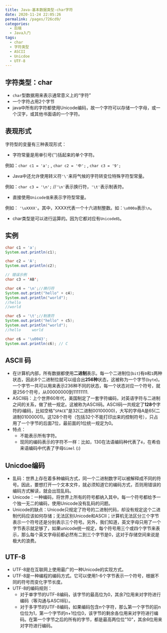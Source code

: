 ```yaml
---
title: Java-基本数据类型-char字符
date: 2020-11-24 22:05:26
permalink: /pages/726cd9/
categories: 
  - 后端
  - Java入门
tags: 
  - char
  - 字符类型
  - ASCII
  - Unicdoe
  - UTF-8
---
```


## 字符类型：char

- `char`型数据用来表示通常意义上的“字符”
- 一个字符占用2个字节
- java中所有的字符都使用Unicode编码，故一个字符可以存储一个字母，或一个汉字，或其他书面语的一个字符。



## 表现形式

字符型的变量有三种表现形式：

- 字符常量是用单引号('')括起来的单个字符。

例如：`char c1 = 'a';` , `char c2 = '中';`  , `char c3 = '9';`

- Java中还允许使用转义符`'\'`来将气候的字符转变位特殊字符型常量。

例如：`char c3 = '\n';` //`'\n'`表示换行符，`'\t'`表示制表符。

- 直接使用`Unicode值`来表示字符型常量。

例如： `'\uXXXX'`。其中，XXXX代表一个十六进制整数。如：`\u000a`表示`\n`。

- char类型是可以进行运算的。因为它都对应有`Unicode码`。



## 实例

~~~java
char c1 = 'a';
System.out.println(c1);

char c2 = 'A';
System.out.println(c2);

// 错误示例
char c3 = 'AB';

char c4 = '\n';//换行符
System.out.print("hello" + c4);
System.out.println("world");
//hello
//world

char c5 = '\t';//制表符
System.out.print("hello" + c5);
System.out.println("world");
//hello		world

char c6 = '\u0043';
System.out.println(c6); // C
~~~



## ASCII 码

- 在计算机内部，所有数据都使用**二进制**表示。每一个二进制位(`bit`)有`0`和`1`两种状态，因此8个二进制位就可以组合出**256种**状态，这被称为一个字节(`byte`)。一个字节一共可以用来表示236种不同的状态，每一个状态对应一个符号，就是256个符号，从00000000到11111111.
- ASCII码：上个世界60年代，美国制定了一套字符编码，对英语字符与二进制之间的关系，做了统一规定。这被称为ASCII码。ASCII码一共规定了**128个**字符的i编码，比如空格"`SPACE`"是32(二进制00100000)，大写的字母A是65(二进制01000001)。这128个符号（包括32个不能打印出来的控制符号），只占用了一个字节的后面7位，最前面的1位统一规定为0。
- 特点：
  - 不能表示所有字符。
  - 现同的编码表示的字符不一样：比如，130在法语编码种代表了`é`，在希伯来语编码中代表了字母`Gimel` (`ג`)



## Unicdoe编码

- 乱码：世界上存在着多种编码方式，同一个二进制数字可以被解释成不同的符号。因此，要想打开一个文本文件，就必须知道它的编码方式，否则用错误的编码方式解读，就会出现乱码。
- Unicode：一种编码，将世界上所有的符号都纳入其中。每一个符号都给予一个独一无二的编码，使用Unicode没有乱码的问题。
- Unicode的缺点：Unicode只规定了符号的二进制代码，却没有规定这个二进制代码应该如何存储；无法区别Unicode和ASCII；计算机无法区分三个字节表示一个符号还是分别表示三个符号。另外，我们知道，英文字母只用了一个字节表示就足够了，如果unicode统一规定，每个符号用三个或四个字节来表示，那么每个英文字母前都必然有二到三个字节是0，这对于存储空间来说是极大的浪费。



## UTF-8

- UTF-8是在互联网上使用最广的一种Unicode的实现方式。
- UTF-8是一种编程的编码方式。它可以使用1-6个字节表示一个符号，根据不同的符号而变化字节长度。
- UTF-8的编码规则：
  - 对于单字节的UTF-8编码，该字节的最高位为0，其余7位用来对字符进行编码（等沟通与ASCII码）。
  - 对于多字节的UTF-8编码，如果编码包含n个字符，那么第一个字节的前n位位为1，第一个字节的n+1位位0，该字节的剩余各位用来对字符进行编码。在第一个字节之后的所有的字节，都是最高两位位"10"，其余6位用来对字符进行编码。
